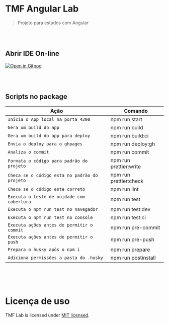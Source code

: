 # TMF Angular Lab

> Projeto para estudos com Angular

<br>
<br>

## Abrir IDE On-line

[![Open in Gitpod](https://gitpod.io/button/open-in-gitpod.svg)](https://gitpod.io/workspaces)

<br>
<br>

## Scripts no package

| Ação                                          | Comando                |
| --------------------------------------------- | ---------------------- |
| `Inicia o App local na porta 4200`            | npm run start          |
| `Gera um build do app`                        | npm run build          |
| `Gera um build do app para deploy`            | npm run build:ci       |
| `Envia o deploy para o ghpages`               | npm run deploy:gh      |
| `Analiza o commit`                            | npm run commit         |
| `Formata o código para padrão do projeto`     | npm run prettier:write |
| `Checa se o código esta no padrão do projeto` | npm run prettier:check |
| `Checa se o código esta correto`              | npm run lint           |
| `Executa o teste de unidade com cobertura`    | npm run test           |
| `Executa o npm run test no navegador`         | npm run test:dev       |
| `Executa o npm run test no console`           | npm run test:ci        |
| `Executa ações antes de permitir o commit`    | npm run pre-commit     |
| `Executa ações antes de permitir o push`      | npm run pre-push       |
| `Prepara o husky após o npm i`                | npm run prepare        |
| `Adiciona permissões a pasta do .husky`       | npm run postinstall    |

<br>
<br>
<br>

# Licença de uso &nbsp;

TMF Lab is licensed under [MIT licensed](./LICENSE).
